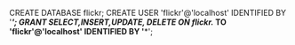 CREATE DATABASE flickr;
CREATE USER 'flickr'@'localhost' IDENTIFIED BY '***';
GRANT SELECT,INSERT,UPDATE, DELETE ON flickr.* TO 'flickr'@'localhost' IDENTIFIED BY '***';
